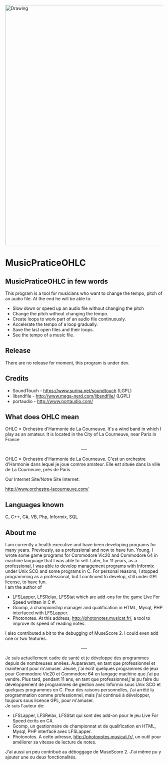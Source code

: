 <br>
<img src="http://www.musicat.fr/images/top.png" alt="Drawing" style="width: 768px;"/>

# MusicPraticeOHLC

## MusicPraticeOHLC in few words
This program is a tool for musicians who want to change the tempo, pitch of an audio file. At the end he will be able to:
- Slow down or speed up an audio file without changing the pitch
- Change the pitch without changing the tempo.
- Create loops to work part of an audio file continuously.
- Accelerate the tempo of a loop gradually.
- Save the last open files and their loops.
- See the tempo of a music file.

## Release
There are no release for moment, this program is under dev.

## Credits
* SoundTouch - https://www.surina.net/soundtouch (LGPL)
* libsndfile - http://www.mega-nerd.com/libsndfile/ (LGPL)
* portaudio - http://www.portaudio.com/

## What does OHLC mean
OHLC = Orchestre d'Harmonie de La Courneuve. 
It's a wind band in which I play as an amateur. 
It is located in the City of La Courneuve, near Paris in France
<center>---</center>

OHLC = Orchestre d'Harmonie de La Courneuve. 
C'est un orchestre d'Harmonie dans lequel je joue comme amateur. Elle est située dans la ville de La Courneuve, près de Paris

Our Internet Site/Notre Site Internet:

http://www.orchestre-lacourneuve.com/




## Languages known
C, C++, C#, VB, Php, Informix, SQL

## About me

I am currently a health executive and have been developing programs for many years. Previously, as a professional and now to have fun. Young, I wrote some game programs for Commodore Vic20 and Commodore 64 in machine language that I was able to sell. Later, for 11 years, as a professional, I was able to develop management programs with Informix under Unix SCO and some programs in C.
For personal reasons, I stopped programming as a professional, but I continued to develop, still under GPL license, to have fun.
<br>I am the author of
- LFSLapper, LFSRelax, LFSStat which are add-ons for the game Live For Speed ​​written in C #.
- Gcomp, a championship manager and qualification in HTML, Mysql, PHP interfaced with LFSLapper.
- Photonotes. At this address, http://photonotes.musicat.fr/, a tool to improve its speed of reading notes.

I also contributed a bit to the debugging of MuseScore 2. I could even add one or two features.
<center>---</center>

Je suis actuellement cadre de santé et je développe des programmes depuis de nombreuses années. Auparavant, en tant que professionnel  et maintenant pour m'amuser. Jeune, j'ai écrit quelques programmes de jeux pour Commodore Vic20 et Commodore 64 en langage machine que j'ai pu vendre. Plus tard, pendant 11 ans, en tant que professionnel,j'ai pu faire du développement de programmes de gestion avec Informix sous Unix SCO et quelques programmes en C. 
Pour des raisons personnelles, j'ai arrêté la programmation comme professionnel, mais j'ai continué à développer, toujours sous licence GPL, pour m'amuser.
<br>Je suis l'auteur de:
- LFSLapper, LFSRelax, LFSStat qui sont des add-on pour le jeu Live For Speed écrits en C#.  
- Gcomp, un gestionnaire de championnat et de qualification en HTML, Mysql, PHP interfacé avec LFSLapper.
- Photonotes. A cette adresse, http://photonotes.musicat.fr/, un outil pour améliorer sa vitesse de lecture de notes.

J'ai aussi un peu contribué au déboggage de MuseScore 2. J'ai même pu y ajouter une ou deux fonctionalités.

